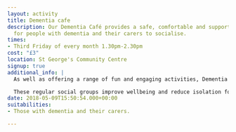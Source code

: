 ```yaml
---
layout: activity
title: Dementia cafe
description: Our Dementia Café provides a safe, comfortable and supportive environment
  for people with dementia and their carers to socialise.
times:
- Third Friday of every month 1.30pm-2.30pm
cost: "£3"
location: St George's Community Centre
signup: true
additional_info: |
  As well as offering a range of fun and engaging activities, Dementia Cafés give both carers and people with dementia a chance to get information and advice and talk to others with similar problems.

  These regular social groups improve wellbeing and reduce isolation for whole families. New friendships are often formed and people who attend can leave the sessions feeling like they have a better quality of life.
date: 2018-05-09T15:50:54.000+00:00
suitabilities:
- Those with dementia and their carers.

---
```

